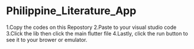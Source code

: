 # Philippine_Literature_App
1.Copy the codes on this Repostory
2.Paste to your visual studio code
3.Click the lib then click the main flutter file
4.Lastly, click the run button to see it to your brower or emulator.
